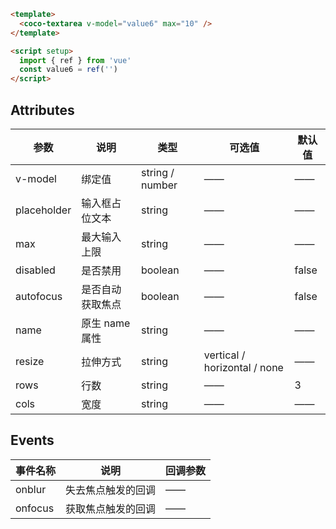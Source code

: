 ```html
<template>
  <coco-textarea v-model="value6" max="10" />
</template>

<script setup>
  import { ref } from 'vue'
  const value6 = ref('')
</script>
```

## Attributes

| 参数        | 说明             | 类型            | 可选值                       | 默认值 |
| ----------- | ---------------- | --------------- | ---------------------------- | ------ |
| v-model     | 绑定值           | string / number | ——                           | ——     |
| placeholder | 输入框占位文本   | string          | ——                           | ——     |
| max         | 最大输入上限     | string          | ——                           | ——     |
| disabled    | 是否禁用         | boolean         | ——                           | false  |
| autofocus   | 是否自动获取焦点 | boolean         | ——                           | false  |
| name        | 原生 name 属性   | string          | ——                           | ——     |
| resize      | 拉伸方式         | string          | vertical / horizontal / none | ——     |
| rows        | 行数             | string          | ——                           | 3      |
| cols        | 宽度             | string          | ——                           | ——     |

## Events

| 事件名称 | 说明               | 回调参数 |
| -------- | ------------------ | -------- |
| onblur   | 失去焦点触发的回调 | ——       |
| onfocus  | 获取焦点触发的回调 | ——       |
